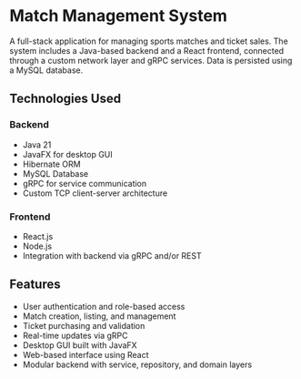 # Match Management System

A full-stack application for managing sports matches and ticket sales. The system includes a Java-based backend and a React frontend, connected through a custom network layer and gRPC services. Data is persisted using a MySQL database.

## Technologies Used

### Backend
- Java 21
- JavaFX for desktop GUI
- Hibernate ORM
- MySQL Database
- gRPC for service communication
- Custom TCP client-server architecture

### Frontend
- React.js
- Node.js
- Integration with backend via gRPC and/or REST

## Features

- User authentication and role-based access
- Match creation, listing, and management
- Ticket purchasing and validation
- Real-time updates via gRPC
- Desktop GUI built with JavaFX
- Web-based interface using React
- Modular backend with service, repository, and domain layers
